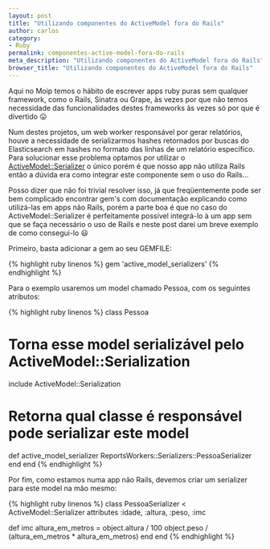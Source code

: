 ```yaml
---
layout: post
title: "Utilizando componentes do ActiveModel fora do Rails"
author: carlos
category:
- Ruby
permalink: componentes-active-model-fora-do-rails
meta_description: "Utilizando componentes do ActiveModel fora do Rails"
browser_title: "Utilizando componentes do ActiveModel fora do Rails"
---
```


Aqui no Moip temos o hábito de escrever apps ruby puras sem qualquer framework, como o Rails, Sinatra ou Grape, às vezes por que não temos necessidade das funcionalidades destes frameworks às vezes só por que é divertido :stuck_out_tongue:

Num destes projetos, um web worker responsável por gerar relatórios, houve a necessidade de serializarmos hashes retornados por buscas do Elasticsearch em hashes no formato das linhas de um relatório específico. Para solucionar esse problema optamos por utilizar o <a href="https://github.com/rails-api/active_model_serializers" target="_blank">ActiveModel::Serializer</a> o único porém é que nosso app não utiliza Rails então a dúvida era como integrar este componente sem o uso do Rails...

Posso dizer que não foi trivial resolver isso, já que freqüentemente pode ser bem complicado encontrar gem's com documentação explicando como utilizá-las em apps não Rails, porém a parte boa é que no caso do ActiveModel::Serializer é perfeitamente possível integrá-lo à um app sem que se faça necessário o uso de Rails e neste post darei um breve exemplo de como consegui-lo :smiley:

Primeiro, basta adicionar a gem ao seu GEMFILE:

{% highlight ruby linenos %}
gem 'active_model_serializers'
{% endhighlight %}

Para o exemplo usaremos um model chamado Pessoa, com os seguintes atributos:

{% highlight ruby linenos %}
class Pessoa
  # Torna esse model serializável pelo ActiveModel::Serialization
  include ActiveModel::Serialization

  # Retorna qual classe é responsável pode serializar este model
  def active_model_serializer
    ReportsWorkers::Serializers::PessoaSerializer
  end
end
{% endhighlight %}

Por fim, como estamos numa app não Rails, devemos criar um serializer para este model na mão mesmo:

{% highlight ruby linenos %}
class PessoaSerializer < ActiveModel::Serializer
  attributes :idade, :altura, :peso, :imc

  def imc
    altura_em_metros = object.altura / 100
    object.peso / (altura_em_metros * altura_em_metros)
  end
end
{% endhighlight %}